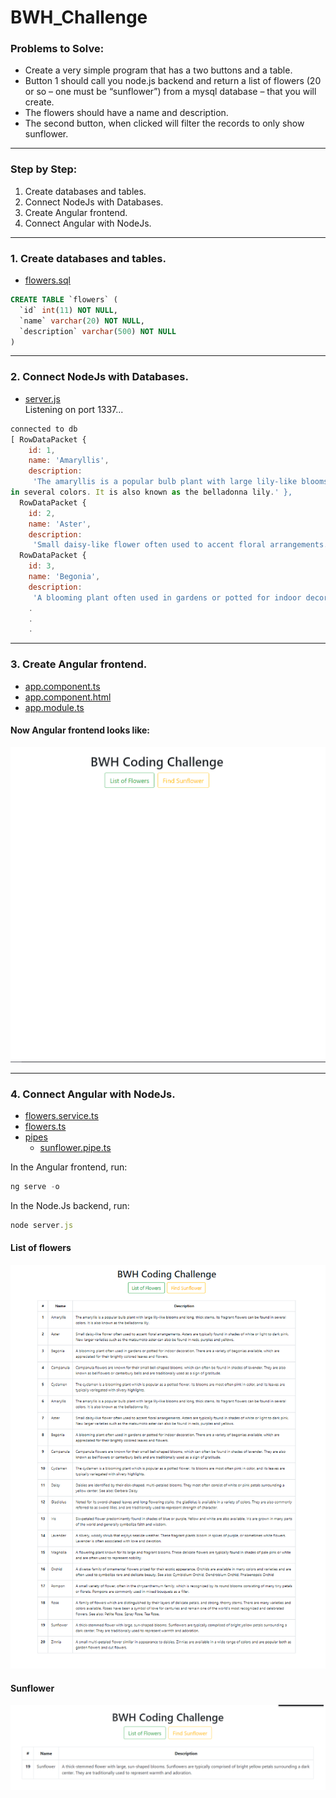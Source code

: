 # BWH_Challenge 

### Problems to Solve:  
* Create a very simple program that has a two buttons and a table.
* Button 1 should call you node.js backend and return a list of flowers (20 or so – one must be “sunflower”) from a mysql database – that you will create.
* The flowers should have a name and description.
* The second button, when clicked will filter  the records to only show sunflower.  

---

### Step by Step:  
1. Create databases and tables.
2. Connect NodeJs with Databases.
3. Create Angular frontend.
4. Connect Angular with NodeJs.

--- 

### 1. Create databases and tables.  
* [flowers.sql](https://github.com/henry226/BWH_Challenge/blob/master/backend/flowers.sql)
```sql
CREATE TABLE `flowers` (
  `id` int(11) NOT NULL,
  `name` varchar(20) NOT NULL,
  `description` varchar(500) NOT NULL
)
```

---

### 2. Connect NodeJs with Databases.
* [server.js](https://github.com/henry226/BWH_Challenge/blob/master/backend/server.js)  
Listening on port 1337...
```javaScript
connected to db
[ RowDataPacket {
    id: 1,
    name: 'Amaryllis',
    description:
     'The amaryllis is a popular bulb plant with large lily-like blooms and long, thick stems. Its fragrant flowers can be found
in several colors. It is also known as the belladonna lily.' },
  RowDataPacket {
    id: 2,
    name: 'Aster',
    description:
     'Small daisy-like flower often used to accent floral arrangements. Asters are typically found in shades of white or light to dark pink. New larger varieties such as the matsumoto aster can also be found in reds, purples and yellows.' },
  RowDataPacket {
    id: 3,
    name: 'Begonia',
    description:
     'A blooming plant often used in gardens or potted for indoor decoration. There are a variety of begonias available, which are appreciated for their brightly colored leaves and flowers.' }
	.
	.
	.
```   

---

### 3. Create Angular frontend.
* [app.component.ts](https://github.com/henry226/BWH_Challenge/blob/master/backend/server.js)  
* [app.component.html](https://github.com/henry226/BWH_Challenge/blob/master/backend/server.js)  
* [app.module.ts](https://github.com/henry226/BWH_Challenge/blob/master/backend/server.js)  

#### Now Angular frontend looks like:  
![frontend image](https://github.com/henry226/BWH_Challenge/blob/master/images/Angular_Frontend.png)

---

### 4. Connect Angular with NodeJs.
* [flowers.service.ts](https://github.com/henry226/BWH_Challenge/blob/master/backend/server.js) 
* [flowers.ts](https://github.com/henry226/BWH_Challenge/blob/master/backend/server.js) 
* [pipes](https://github.com/henry226/BWH_Challenge/blob/master/backend/server.js) 
  * [sunflower.pipe.ts](https://github.com/henry226/BWH_Challenge/blob/master/backend/server.js)
  
In the Angular frontend, run:
```ts
ng serve -o
```  
In the Node.Js backend, run:
```javaScript
node server.js
```  
#### List of flowers
![Flower list](https://github.com/henry226/BWH_Challenge/blob/master/images/Flower%20list.png)  
#### Sunflower
![Flower list](https://github.com/henry226/BWH_Challenge/blob/master/images/SunFlower.png)